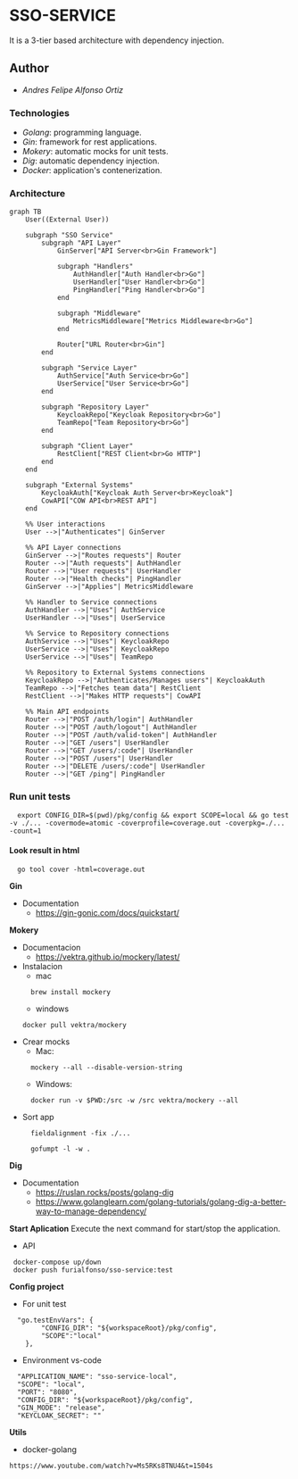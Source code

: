 # SSO-SERVICE

It is a 3-tier based architecture with dependency injection.

## Author
  - *Andres Felipe Alfonso Ortiz*

### Technologies
  - *Golang*: programming language.
  - *Gin*: framework for rest applications.
  - *Mokery*: automatic mocks for unit tests.
  - *Dig*: automatic dependency injection.
  - *Docker*: application's contenerization.

### Architecture
```mermaid
graph TB
    User((External User))
    
    subgraph "SSO Service"
        subgraph "API Layer"
            GinServer["API Server<br>Gin Framework"]
            
            subgraph "Handlers"
                AuthHandler["Auth Handler<br>Go"]
                UserHandler["User Handler<br>Go"]
                PingHandler["Ping Handler<br>Go"]
            end
            
            subgraph "Middleware"
                MetricsMiddleware["Metrics Middleware<br>Go"]
            end
            
            Router["URL Router<br>Gin"]
        end
        
        subgraph "Service Layer"
            AuthService["Auth Service<br>Go"]
            UserService["User Service<br>Go"]
        end
        
        subgraph "Repository Layer"
            KeycloakRepo["Keycloak Repository<br>Go"]
            TeamRepo["Team Repository<br>Go"]
        end
        
        subgraph "Client Layer"
            RestClient["REST Client<br>Go HTTP"]
        end
    end
    
    subgraph "External Systems"
        KeycloakAuth["Keycloak Auth Server<br>Keycloak"]
        CowAPI["COW API<br>REST API"]
    end

    %% User interactions
    User -->|"Authenticates"| GinServer
    
    %% API Layer connections
    GinServer -->|"Routes requests"| Router
    Router -->|"Auth requests"| AuthHandler
    Router -->|"User requests"| UserHandler
    Router -->|"Health checks"| PingHandler
    GinServer -->|"Applies"| MetricsMiddleware
    
    %% Handler to Service connections
    AuthHandler -->|"Uses"| AuthService
    UserHandler -->|"Uses"| UserService
    
    %% Service to Repository connections
    AuthService -->|"Uses"| KeycloakRepo
    UserService -->|"Uses"| KeycloakRepo
    UserService -->|"Uses"| TeamRepo
    
    %% Repository to External Systems connections
    KeycloakRepo -->|"Authenticates/Manages users"| KeycloakAuth
    TeamRepo -->|"Fetches team data"| RestClient
    RestClient -->|"Makes HTTP requests"| CowAPI
    
    %% Main API endpoints
    Router -->|"POST /auth/login"| AuthHandler
    Router -->|"POST /auth/logout"| AuthHandler
    Router -->|"POST /auth/valid-token"| AuthHandler
    Router -->|"GET /users"| UserHandler
    Router -->|"GET /users/:code"| UserHandler
    Router -->|"POST /users"| UserHandler
    Router -->|"DELETE /users/:code"| UserHandler
    Router -->|"GET /ping"| PingHandler
```

### Run unit tests
  ```
    export CONFIG_DIR=$(pwd)/pkg/config && export SCOPE=local && go test -v ./... -covermode=atomic -coverprofile=coverage.out -coverpkg=./... -count=1
  ```
  #### Look result in html
  ```
    go tool cover -html=coverage.out
  ```

**Gin**
  - Documentation
    - https://gin-gonic.com/docs/quickstart/

**Mokery**
  - Documentacion
    - https://vektra.github.io/mockery/latest/
  - Instalacion 
    - mac
    ```
      brew install mockery
    ```
    - windows
    ```
    docker pull vektra/mockery
    ```
  - Crear mocks
    - Mac:
    ```
      mockery --all --disable-version-string
    ```
    - Windows:
    ```
      docker run -v $PWD:/src -w /src vektra/mockery --all
    ```
  - Sort app
    ```
      fieldalignment -fix ./...
    ```
    ```
      gofumpt -l -w .
    ```
  
**Dig**
  - Documentation
    - https://ruslan.rocks/posts/golang-dig
    - https://www.golanglearn.com/golang-tutorials/golang-dig-a-better-way-to-manage-dependency/

**Start Aplication**
  Execute the next command for start/stop the application.
  - API
   ```
    docker-compose up/down 
    docker push furialfonso/sso-service:test
  ```
**Config project**
  - For unit test
  ```
    "go.testEnvVars": {
          "CONFIG_DIR": "${workspaceRoot}/pkg/config",
          "SCOPE":"local"
      },
  ```
  - Environment vs-code
  ```
    "APPLICATION_NAME": "sso-service-local",
    "SCOPE": "local",
    "PORT": "8080",
    "CONFIG_DIR": "${workspaceRoot}/pkg/config",
    "GIN_MODE": "release",
    "KEYCLOAK_SECRET": ""
  ```

**Utils**
- docker-golang
```
https://www.youtube.com/watch?v=Ms5RKs8TNU4&t=1504s
```